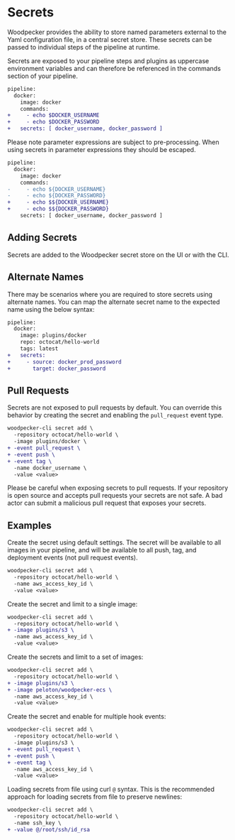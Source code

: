 # Secrets

Woodpecker provides the ability to store named parameters external to the Yaml configuration file, in a central secret store. These secrets can be passed to individual steps of the pipeline at runtime.

Secrets are exposed to your pipeline steps and plugins as uppercase environment variables and can therefore be referenced in the commands section of your pipeline.

```diff
pipeline:
  docker:
    image: docker
    commands:
+     - echo $DOCKER_USERNAME
+     - echo $DOCKER_PASSWORD
+   secrets: [ docker_username, docker_password ]
```

Please note parameter expressions are subject to pre-processing. When using secrets in parameter expressions they should be escaped.

```diff
pipeline:
  docker:
    image: docker
    commands:
-     - echo ${DOCKER_USERNAME}
-     - echo ${DOCKER_PASSWORD}
+     - echo $${DOCKER_USERNAME}
+     - echo $${DOCKER_PASSWORD}
    secrets: [ docker_username, docker_password ]
```

## Adding Secrets

Secrets are added to the Woodpecker secret store on the UI or with the CLI.

## Alternate Names

There may be scenarios where you are required to store secrets using alternate names. You can map the alternate secret name to the expected name using the below syntax:

```diff
pipeline:
  docker:
    image: plugins/docker
    repo: octocat/hello-world
    tags: latest
+   secrets:
+     - source: docker_prod_password
+       target: docker_password
```

## Pull Requests

Secrets are not exposed to pull requests by default. You can override this behavior by creating the secret and enabling the `pull_request` event type.

```diff
woodpecker-cli secret add \
  -repository octocat/hello-world \
  -image plugins/docker \
+ -event pull_request \
+ -event push \
+ -event tag \
  -name docker_username \
  -value <value>
```

Please be careful when exposing secrets to pull requests. If your repository is open source and accepts pull requests your secrets are not safe. A bad actor can submit a malicious pull request that exposes your secrets.

## Examples

Create the secret using default settings. The secret will be available to all images in your pipeline, and will be available to all push, tag, and deployment events (not pull request events).

```diff
woodpecker-cli secret add \
  -repository octocat/hello-world \
  -name aws_access_key_id \
  -value <value>
```

Create the secret and limit to a single image:

```diff
woodpecker-cli secret add \
  -repository octocat/hello-world \
+ -image plugins/s3 \
  -name aws_access_key_id \
  -value <value>
```

Create the secrets and limit to a set of images:

```diff
woodpecker-cli secret add \
  -repository octocat/hello-world \
+ -image plugins/s3 \
+ -image peloton/woodpecker-ecs \
  -name aws_access_key_id \
  -value <value>
```

Create the secret and enable for multiple hook events:

```diff
woodpecker-cli secret add \
  -repository octocat/hello-world \
  -image plugins/s3 \
+ -event pull_request \
+ -event push \
+ -event tag \
  -name aws_access_key_id \
  -value <value>
```

Loading secrets from file using curl `@` syntax. This is the recommended approach for loading secrets from file to preserve newlines:

```diff
woodpecker-cli secret add \
  -repository octocat/hello-world \
  -name ssh_key \
+ -value @/root/ssh/id_rsa
```
